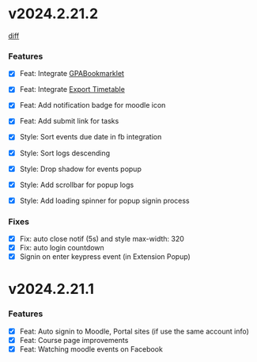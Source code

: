 # v2024.2.21.2

[diff](https://github.com/yuran1811/moodify/compare/v2024.2.21.1...v2024.2.21.2)

### Features

- [x] Feat: Integrate [GPABookmarklet](https://dtrung98.github.io/GPABookmarklet)
- [x] Feat: Integrate [Export Timetable](https://github.com/beerpiss/hcmus-ctda-calendar)
- [x] Feat: Add notification badge for moodle icon
- [x] Feat: Add submit link for tasks

- [x] Style: Sort events due date in fb integration
- [x] Style: Sort logs descending
- [x] Style: Drop shadow for events popup
- [x] Style: Add scrollbar for popup logs
- [x] Style: Add loading spinner for popup signin process

### Fixes

- [x] Fix: auto close notif (5s) and style max-width: 320
- [x] Fix: auto login countdown
- [x] Signin on enter keypress event (in Extension Popup)

# v2024.2.21.1

### Features

- [x] Feat: Auto signin to Moodle, Portal sites (if use the same account info)
- [x] Feat: Course page improvements
- [x] Feat: Watching moodle events on Facebook
